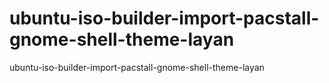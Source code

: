 # ubuntu-iso-builder-import-pacstall-gnome-shell-theme-layan
ubuntu-iso-builder-import-pacstall-gnome-shell-theme-layan
